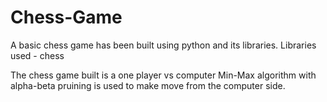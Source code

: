 # Chess-Game

A basic chess game has been built using python and its libraries.
Libraries used - chess

The chess game built is a one player vs computer
Min-Max algorithm with alpha-beta pruining is used to make move from the computer side.
